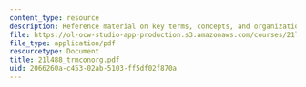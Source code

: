 ```yaml
---
content_type: resource
description: Reference material on key terms, concepts, and organizations.
file: https://ol-ocw-studio-app-production.s3.amazonaws.com/courses/21l-488-contemporary-literature-literature-development-and-human-rights-spring-2008/2066260ac45302ab5103ff5df02f870a_21l488_trmconorg.pdf
file_type: application/pdf
resourcetype: Document
title: 21l488_trmconorg.pdf
uid: 2066260a-c453-02ab-5103-ff5df02f870a
---
```


